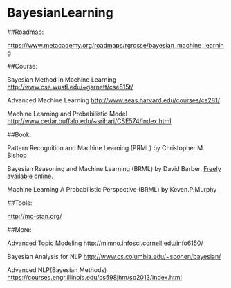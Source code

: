 # BayesianLearning


##Roadmap:

https://www.metacademy.org/roadmaps/rgrosse/bayesian_machine_learning

##Course:

Bayesian Method in Machine Learning
http://www.cse.wustl.edu/~garnett/cse515t/

Advanced Machine Learning
http://www.seas.harvard.edu/courses/cs281/

Machine Learning and Probabilistic Model
http://www.cedar.buffalo.edu/~srihari/CSE574/index.html

##Book:

Pattern Recognition and Machine Learning (PRML) by Christopher M. Bishop

Bayesian Reasoning and Machine Learning (BRML) by David Barber. [Freely available online](http://www.cs.ucl.ac.uk/staff/d.barber/brml/).

Machine Learning A Probabilistic Perspective (BRML) by Keven.P.Murphy

##Tools:

http://mc-stan.org/

##More:

Advanced Topic Modeling
http://mimno.infosci.cornell.edu/info6150/

Bayesian Analysis for NLP
http://www.cs.columbia.edu/~scohen/bayesian/

Advanced NLP(Bayesian Methods)
https://courses.engr.illinois.edu/cs598jhm/sp2013/index.html
